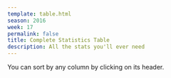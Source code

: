 ```yaml
---
template: table.html
season: 2016
week: 17
permalink: false
title: Complete Statistics Table
description: All the stats you'll ever need
---
```


You can sort by any column by clicking on its header.

